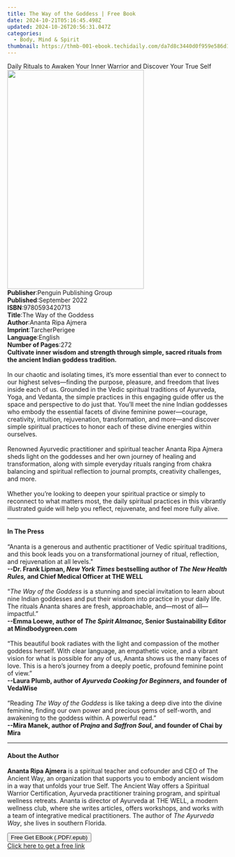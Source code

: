 ```yaml
---
title: The Way of the Goddess | Free Book
date: 2024-10-21T05:16:45.498Z
updated: 2024-10-26T20:56:31.047Z
categories:
  - Body, Mind & Spirit
thumbnail: https://thmb-001-ebook.techidaily.com/da7d8c3440d0f959e586d134efd23409347a298b887f839df9410a9522944373.jpg
---
```

<main id="book-container">
  <div class="flex flex-col">
    <div class="book-brief flex-1 py-6 px-4 sm:p-6 md:py-10 md:px-8">
      <!-- brief-->
      <div class="book-brief-main">
        Daily Rituals to Awaken Your Inner Warrior and Discover Your True Self
      </div>
    </div>
    <div
      class="book-meta-info flex-1 grid gap-4 col-start-1 col-end-3 row-start-1 sm:mb-6 sm:grid-cols-4 lg:gap-6 lg:col-start-2 lg:row-end-6 lg:row-span-6 lg:mb-0"
    >
      <div
        class="book-meta-info-left place-content-center mt-4 p-4 text-sm leading-6 col-start-2 col-span-2 dark:text-slate-400"
      >
        <img
          class="w-full h-500 object-cover rounded-lg sm:h-255 sm:col-span-2 lg:col-span-full"
          src="https://img-001-ebook.techidaily.com/038dbf67ea394a4b8c99442ca2e4d61f7a2ad231349f59f513dce6fbb14653bc.jpg"
          alt=""
          width="312"
          height="500"
        />
      </div>
      <div
        class="book-meta-info-right mt-2 col-start-1 row-start-2 col-span-3 self-center"
      >
        <!-- meta data  -->
        <div class="flex flex-col px-4 md:px-8">
          <div class="flex-1">
            <strong>Publisher</strong>:<span class="px-2"
              >Penguin Publishing Group</span
            >
          </div>
          <div class="flex-1">
            <strong>Published</strong>:<span class="px-2">September 2022</span>
          </div>
          <div class="flex-1">
            <strong>ISBN</strong>:<span class="px-2">9780593420713</span>
          </div>
          <div class="flex-1">
            <strong>Title</strong>:<span class="px-2"
              >The Way of the Goddess</span
            >
          </div>
          <div class="flex-1">
            <strong>Author</strong>:<span class="px-2">Ananta Ripa Ajmera</span>
          </div>
          <div class="flex-1">
            <strong>Imprint</strong>:<span class="px-2">TarcherPerigee</span>
          </div>
          <div class="flex-1">
            <strong>Language</strong>:<span class="px-2">English</span>
          </div>
          <div class="flex-1">
            <strong>Number of Pages</strong>:<span class="px-2">272</span>
          </div>
        </div>
      </div>
    </div>
    <div class="book-description flex-1 py-6 px-4 sm:p-6 md:py-10 md:px-8">
      <div class="book-description-main">
        <div accordion-content="" id="description">
          <b
            >Cultivate inner wisdom and strength through simple, sacred rituals
            from the ancient Indian goddess tradition.</b
          ><br /><br />In our chaotic and isolating times, it’s more essential
          than ever to connect to our highest selves—finding the purpose,
          pleasure, and freedom that lives inside each of us. Grounded in the
          Vedic spiritual traditions of Ayurveda, Yoga, and Vedanta, the simple
          practices in this engaging guide offer us the space and perspective to
          do just that. You’ll meet the nine Indian goddesses who embody the
          essential facets of divine feminine power—courage, creativity,
          intuition, rejuvenation, transformation, and more—and discover simple
          spiritual practices to honor each of these divine energies within
          ourselves.<br /><br />Renowned Ayurvedic practitioner and spiritual
          teacher Ananta Ripa Ajmera sheds light on the goddesses and her own
          journey of healing and transformation, along with simple everyday
          rituals ranging from chakra balancing and spiritual reflection to
          journal prompts, creativity challenges, and more.<br /><br />Whether
          you’re looking to deepen your spiritual practice or simply to
          reconnect to what matters most, the daily spiritual practices in this
          vibrantly illustrated guide will help you reflect, rejuvenate, and
          feel more fully alive.
        </div>
        <div class="accordion-fader"></div>
      </div>
    </div>
    <div class="book-excerpts flex-1 py-6 px-4 sm:p-6 md:py-10 md:px-8">
      <!-- excerpts-->
      <div class="book-excerpts-main">
        <hr />
        <h4 class="placeholder placeholder-heading">
          <span>In The Press</span>
        </h4>
        <p>
          “Ananta is a generous and authentic practitioner of Vedic spiritual
          traditions, and this book leads you on a transformational journey of
          ritual, reflection, and rejuvenation at all levels."&nbsp;<br />
          <b
            >--Dr. Frank Lipman, <i>New York Times</i> bestselling author of
            <i>The New Health Rules, </i>and Chief Medical Officer at THE
            WELL</b
          ><br />
          &nbsp;<br />
          “<i>The Way of the Goddess</i> is a stunning and special invitation to
          learn about nine Indian goddesses and put their wisdom into practice
          in your daily life. The rituals Ananta shares are fresh, approachable,
          and—most of all—impactful.”<br />
          <b
            >--Emma Loewe, author of <i>The Spirit Almanac, </i>Senior
            Sustainability Editor at Mindbodygreen.com</b
          ><br />
          &nbsp;<br />
          “This beautiful book radiates with the light and compassion of the
          mother goddess herself. With clear language, an empathetic voice, and
          a vibrant vision for what is possible for any of us, Ananta shows us
          the many faces of love. This is a hero’s journey from a deeply poetic,
          profound feminine point of view.”<br />
          <b
            >--Laura Plumb, author of <i>Ayurveda Cooking for Beginners</i>, and
            founder of VedaWise</b
          ><br />
          &nbsp;<br />
          “Reading <i>The Way of the Goddess</i> is like taking a deep dive into
          the divine feminine, finding our own power and precious gems of
          self-worth, and awakening to the goddess within. A powerful
          read.”&nbsp;<br />
          <b
            >--Mira Manek,&nbsp;author of <i>Prajna </i>and <i>Saffron Soul</i>,
            and founder of Chai by Mira</b
          >
        </p>
      </div>
    </div>
    <div class="book-about-author flex-1 py-6 px-4 sm:p-6 md:py-10 md:px-8">
      <!-- about author-->
      <div class="book-main-author-main">
        <hr />
        <h4 class="placeholder placeholder-heading">
          <span>About the Author</span>
        </h4>
        <p>
          <b>Ananta Ripa Ajmera</b> is a spiritual teacher and cofounder and CEO
          of The Ancient Way, an organization that supports you to embody
          ancient wisdom in a way that unfolds your true Self. The Ancient Way
          offers a Spiritual Warrior Certification, Ayurveda practitioner
          training program, and spiritual wellness retreats. Ananta is director
          of Ayurveda at THE WELL, a modern wellness club, where she writes
          articles, offers workshops, and works with a team of integrative
          medical practitioners. The author of <i>The Ayurveda Way</i>,<i
          > </i>she lives in southern Florida.
        </p>
      </div>
    </div>
    <div class="book-free-get flex-1 py-6 px-4 sm:p-6 md:py-10 md:px-8">
      <button
        id="btn-free-get"
        class="bg-blue-500 hover:bg-blue-700 text-white font-bold py-2 px-4 rounded"
      >
        Free Get EBook (.PDF/.epub)
      </button>
      <div id="countdown-display" class="px-2 text-lg mt-2"></div>
      <a
        id="free-link"
        class="hidden bg-blue-500 hover:bg-blue-700 text-white font-bold py-2 px-4 rounded"
        href="https://www.ebooks.com/en-us/book/210429239/the-way-of-the-goddess/ananta-ripa-ajmera/"
        target="_blank"
        >Click here to get a free link</a
      >
    </div>
    <script>
      let countdownTime = 0;
      let countdownInterval = null;
      document
        .getElementById('btn-free-get')
        .addEventListener('click', startCountdown);
      function startCountdown() {
        countdownTime = new Date().getTime() + 60000 * 3;
        countdownInterval = setInterval(updateCountdown, 1000);
        document.getElementById('btn-free-get').disabled = true;
        document
          .getElementById('btn-free-get')
          .classList.add('bg-gray-500', 'cursor-not-allowed');
      }
      function updateCountdown() {
        let currentTime = new Date().getTime();
        let timeLeft = countdownTime - currentTime;
        let secondsLeft = Math.floor(timeLeft / 1000);
        document.getElementById('countdown-display').innerHTML =
          `Remaining time: ${secondsLeft} seconds.`;
        if (secondsLeft <= 0) {
          clearInterval(countdownInterval);
          document.getElementById('btn-free-get').classList.add('hidden');
          document.getElementById('free-link').classList.remove('hidden');
          document.getElementById('countdown-display').innerHTML = '';
        }
      }
    </script>
  </div>
</main>

<ins class="adsbygoogle"
      style="display:block"
      data-ad-client="ca-pub-7571918770474297"
      data-ad-slot="8358498916"
      data-ad-format="auto"
      data-full-width-responsive="true"></ins>
    
